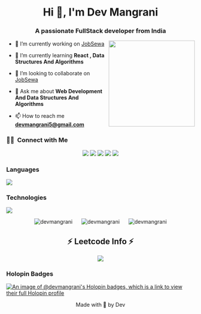 <h1 align="center">Hi 👋, I'm Dev Mangrani </h1>
<h3 align="center">A passionate FullStack developer from India</h3>
<img align='right' src="https://media.giphy.com/media/M9gbBd9nbDrOTu1Mqx/giphy.gif" width="230">

- 🔭 I’m currently working on [JobSewa](https://job-sewa.vercel.app/)

- 🌱 I’m currently learning **React , Data Structures And Algorithms**

- 👯 I’m looking to collaborate on [JobSewa](https://job-sewa.vercel.app/)

- 💬 Ask me about **Web Development And Data Structures And Algorithms**

- 📫 How to reach me **devmangrani5@gmail.com**

### 🤝🏻 &nbsp;Connect with Me

<p align="center">
<a href="https://twitter.com/devmangrani"><img src="https://img.shields.io/badge/-Twitter-1DA1F2?style=flat&logo=Twitter&logoColor=white"/></a>
<a href="https://linkedin.com/in/dev-mangrani"><img src="https://img.shields.io/badge/-Dev%20Mangrani-0077B5?style=flat&logo=Linkedin&logoColor=white"/></a>
<a href="https://instagram.com/devmangrani"><img src="https://img.shields.io/badge/-@devmangrani-E4405F?style=flat&logo=Instagram&logoColor=white"/></a>
<a href="https://www.leetcode.com/devbuddy55"><img src="https://img.shields.io/badge/-LeetCode-FBCA05?style=flat&logo=LeetCode&logoColor=white"/></a>
<a href="https://auth.geeksforgeeks.org/user/devmangrani"><img src="https://img.shields.io/badge/-GeeksforGeeks-5A9B5D?style=flat&logo=GeeksforGeeks&logoColor=white"/></a>
</p>

### Languages

<a href="https://skillicons.dev" align="center">
    <img align="center" src="https://skillicons.dev/icons?i=java,python,javascript,html,css,mysql" />
</a>

### Technologies

<a href="https://skillicons.dev" align="center">
    <img align="center" src="https://skillicons.dev/icons?i=react,express,googlecloud,nodejs,git,mongodb" />
</a>

<p align="center">
  <img src="https://github-readme-stats.vercel.app/api/top-langs?username=devmangrani&show_icons=true&locale=en&layout=compact" alt="devmangrani" style="margin-right: 20px;" />
  <img src="https://github-readme-stats.vercel.app/api?username=devmangrani&show_icons=true&locale=en" alt="devmangrani" style="margin-right: 20px;" />
  <img src="https://github-readme-streak-stats.herokuapp.com/?user=devmangrani&" alt="devmangrani" />
</p>


<h2 align="center">⚡ Leetcode Info ⚡</h2>  
<p align="center">
  <img align=top flex-grow=1 src="https://leetcard.jacoblin.cool/devmangrani?theme=dark&font=Nunito" />  
</p>

### Holopin Badges

[![An image of @devmangrani's Holopin badges, which is a link to view their full Holopin profile](https://holopin.me/devmangrani)](https://holopin.io/@devmangrani)

 <p align = "center" > Made with 🤍 by Dev </p>

